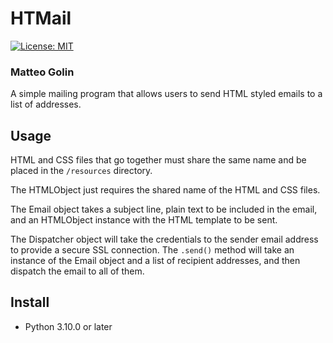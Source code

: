 # HTMail
[![License: MIT](https://img.shields.io/badge/License-MIT-yellow.svg)](https://opensource.org/licenses/MIT)

### Matteo Golin
A simple mailing program that allows users to send HTML styled emails to a list of addresses.

## Usage
HTML and CSS files that go together must share the same name and be placed in the `/resources` directory.

The HTMLObject just requires the shared name of the HTML and CSS files.

The Email object takes a subject line, plain text to be included in the email, and an HTMLObject instance with the HTML
template to be sent.

The Dispatcher object will take the credentials to the sender email address to provide a secure SSL connection. The 
`.send()` method will take an instance of the Email object and a list of recipient addresses, and then dispatch the
email to all of them.

## Install
- Python 3.10.0 or later

